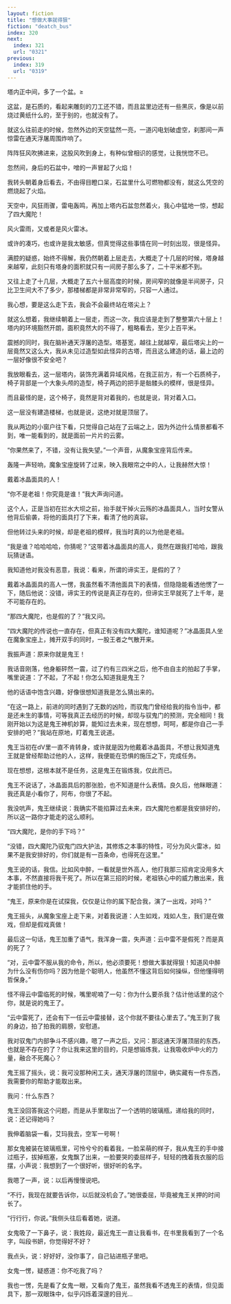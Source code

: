 ```yaml
---
layout: fiction
title: "想做大事就得狠"
fiction: "deatch_bus"
index: 320
next:
  index: 321
  url: "0321"
previous:
  index: 319
  url: "0319"
---
```

塔内正中间，多了一个盆。≥

这盆，是石质的，看起来雕刻的刀工还不错，而且盆里边还有一些黑灰，像是以前烧过黄纸什么的，至于别的，也就没有了。

就这么往前走的时候，忽然外边的天空猛然一亮，一道闪电划破虚空，刹那间一声惊雷在通天浮屠周围炸响了。

阵阵狂风吹拂进来，这股风吹到身上，有种似曾相识的感觉，让我恍惚不已。

忽然间，身后的石盆中，噌的一声冒起了火焰！

我转头朝着身后看去，不由得目瞪口呆，石盆里什么可燃物都没有，就这么凭空的燃烧起了火焰。

天空中，风狂雨骤，雷电轰鸣，再加上塔内石盆忽然着火，我心中猛地一惊，想起了四大魔陀！

风火雷雨，又或者是风火雷冰。

或许的凑巧，也或许是我太敏感，但真觉得这些事情在同一时刻出现，很是怪异。

满腔的疑惑，始终不得解，我仍然朝着上层走去，大概走了十几层的时候，塔身越来越窄，此刻只有塔身的面积就只有一间房子那么多了，二十平米都不到。

又往上走了十几层，大概走了五六十层高度的时候，房间窄的就像是半间房子，只比卫生间大不了多少，那楼梯都是非常非常窄的，只容一人通过。

我心想，要是这么走下去，我会不会最终站在塔尖上？

就这么想着，我继续朝着上一层走，而这一次，我应该是走到了整整第六十层上！塔内的环境豁然开朗，面积竟然大的不得了，粗略看去，至少上百平米。

震撼的同时，我在脑补通天浮屠的造型。塔基宽，越往上就越窄，最后塔尖上的一层竟然又这么大，我从未见过造型如此怪异的古塔，而且这么建造的话，最上边的一层好像很不安全吧？

我放眼看去，这一层塔内，装饰充满着异域风格，在我正前方，有一个石质椅子，椅子背部是一个大象头颅的造型，椅子两边的把手是骷髅头的模样，很是怪异。

而且最怪的是，这个椅子，竟然是背对着我的，也就是说，背对着入口。

这一层没有建造楼梯，也就是说，这绝对就是顶层了。

我从两边的小窗户往下看，只觉得自己站在了云端之上，因为外边什么情景都看不到，唯一能看到的，就是面前一片片的云雾。

“你果然来了，不错，没有让我失望。”一个声音，从魔象宝座背后传来。

轰隆一声轻响，魔象宝座旋转了过来，映入我眼帘之中的人，让我赫然大惊！

戴着冰晶面具的人！

“你不是老祖！你究竟是谁！”我大声询问道。

这个人，正是当初在拦水大坝之前，抬手就干掉火云殇的冰晶面具人，当时女警从他背后偷袭，将他的面具打了下来，看清了他的真容。

但他转过头来的时候，却是老祖的模样，我当时真的以为他是老祖。

“我是谁？哈哈哈哈，你猜呢？”这带着冰晶面具的高人，竟然在跟我打哈哈，跟我玩猜谜语。

我知道他对我没有恶意，我说：看来，所谓的谛实王，是假的了？

戴着冰晶面具的高人一愣，我虽然看不清他面具下的表情，但隐隐能看透他愣了一下，随后他说：没错，谛实王的传说是真正存在的，但谛实王早就死了上千年，是不可能存在的。

“那四大魔陀，也是假的了？”我又问。

“四大魔陀的传说也一直存在，但真正有没有四大魔陀，谁知道呢？”冰晶面具人坐在魔象宝座上，摊开双手的同时，一股王者之气散开来。

我振声道：原来你就是鬼王！

我话音刚落，他身躯砰然一震，过了约有三四米之后，他不由自主的拍起了手掌，嘴里说道：了不起，了不起！你怎么知道我是鬼王？

他的话语中饱含兴趣，好像很想知道我是怎么猜出来的。

“在这一路上，前进的同时遇到了无数的凶险，而驭鬼门曾经给我的指令当中，都是还未生的事情，可等我真正去经历的时候，却现与驭鬼门的预测，完全相同！我刚开始以为这是鬼王神机妙算，能知过去未来，现在想想，呵呵，都是你自己一手安排的吧？”我站在原地，盯着鬼王说道。

鬼王当初在dV里一直不肯转身，或许就是因为他戴着冰晶面具，不想让我知道鬼王就是曾经帮助过他的人，这样，我便能在恐惧的施压之下，完成任务。

现在想想，这根本就不是任务，这是鬼王在锻炼我，仅此而已。

鬼王不说话了，冰晶面具后的那张脸，也不知道是什么表情。良久后，他眯眼道：我还真是小看你了，阿布，你很了不起。

我没吭声，鬼王继续说：我确实不能掐算过去未来，四大魔陀也都是我安排好的，所以这一路你才能走的这么顺利。

“四大魔陀，是你的手下吗？”

“没错，四大魔陀乃驭鬼门四大护法，其修炼之本事的特性，可分为风火雷冰，如果不是我安排好的，你们就是有一百条命，也得死在这里。”

鬼王说的话，我信。比如风中醉，一看就是世外高人，他打我那三招肯定没用多大本事，不然直接将我干死了。所以在第三招的时候，老祖铁心中的威力散出来，我才能抓住他的手。

“鬼王，原来你是在试探我，仅仅是让你的属下配合我，演了一出戏，对吗？”

鬼王摇头，从魔象宝座上走下来，对着我说道：人生如戏，戏如人生，我们是在做戏，但却是假戏真做！

最后这一句话，鬼王加重了语气，我浑身一震，失声道：云中雷不是假死？而是真的死了？

“对，云中雷不服从我的命令，所以，他必须要死！想做大事就得狠！知道风中醉为什么没有伤你吗？因为他是个聪明人，他虽然不懂这背后如何操纵，但他懂得明哲保身。”

怪不得云中雷临死的时候，嘴里呢喃了一句：你为什么要杀我？估计他话里的这个你，就是说的鬼王了。

“云中雷死了，还会有下一任云中雷接替，这个你就不要往心里去了。”鬼王到了我的身边，拍了拍我的肩膀，安慰道。

我对驭鬼门内部争斗不感兴趣，嗯了一声之后，又问：那这通天浮屠顶层的东西，也就是不存在的了？你让我来这里的目的，只是想锻炼我，让我吸收炉中火的力量，融合不死魔心？

鬼王摇了摇头，说：我可没那种闲工夫，通天浮屠的顶层中，确实藏有一件东西，我需要你的帮助才能取出来。

我问：什么东西？

鬼王没回答我这个问题，而是从手里取出了一个透明的玻璃瓶，递给我的同时，说：还记得她吗？

我伸着脑袋一看，艾玛我去，空军一号啊！

那女鬼被装在玻璃瓶里，可怜兮兮的看着我，一脸呆萌的样子，我从鬼王的手中接过瓶子，拔掉瓶塞，女鬼飘了出来，一脸要哭的委屈样子，轻轻的拽着我衣服的后摆，小声说：我想到了一个很好听，很好听的名字。

我嗯了一声，说：以后再慢慢说吧。

“不行，我现在就要告诉你，以后就没机会了。”她很委屈，毕竟被鬼王关押的时间长了。

“行行行，你说。”我侧头往后看着她，说道。

女鬼吸了一下鼻子，说：我姓段，最近鬼王一直让我看书，在书里我看到了一个名字，叫段书妍，你觉得好不好？

我点头，说：好好好，没你事了，自己钻进瓶子里吧。

女鬼一愣，疑惑道：你不吃我了吗？

我也一愣，先是看了女鬼一眼，又看向了鬼王，虽然我看不透鬼王的表情，但见面具下，那一双眼珠中，似乎闪烁着深邃的目光...